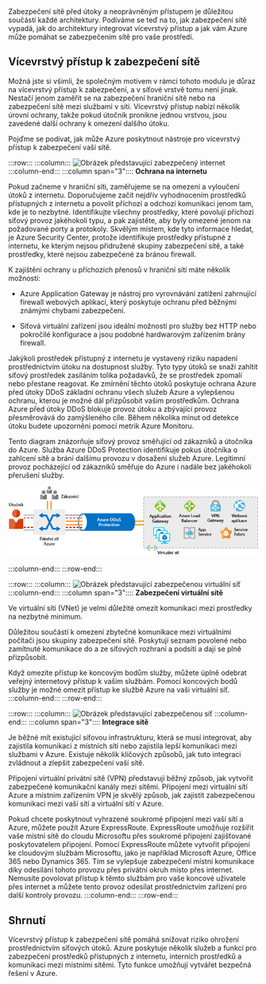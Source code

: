 Zabezpečení sítě před útoky a neoprávněným přístupem je důležitou součástí každé architektury. Podíváme se teď na to, jak zabezpečení sítě vypadá, jak do architektury integrovat vícevrstvý přístup a jak vám Azure může pomáhat se zabezpečením sítě pro vaše prostředí.

## <a name="a-layered-approach-to-network-security"></a>Vícevrstvý přístup k zabezpečení sítě

Možná jste si všimli, že společným motivem v rámci tohoto modulu je důraz na vícevrstvý přístup k zabezpečení, a v síťové vrstvě tomu není jinak. Nestačí jenom zaměřit se na zabezpečení hraniční sítě nebo na zabezpečení sítě mezi službami v síti. Vícevrstvý přístup nabízí několik úrovní ochrany, takže pokud útočník pronikne jednou vrstvou, jsou zavedené další ochrany k omezení dalšího útoku.

Pojďme se podívat, jak může Azure poskytnout nástroje pro vícevrstvý přístup k zabezpečení vaší sítě.

:::row:::
  :::column:::
    ![Obrázek představující zabezpečený internet](../media/5-internet-protection.png)
  :::column-end:::
    :::column span="3"::::
**Ochrana na internetu**

Pokud začneme v hraniční síti, zaměřujeme se na omezení a vyloučení útoků z internetu. Doporučujeme začít nejdřív vyhodnocením prostředků přístupných z internetu a povolit příchozí a odchozí komunikaci jenom tam, kde je to nezbytné. Identifikujte všechny prostředky, které povolují příchozí síťový provoz jakéhokoli typu, a pak zajistěte, aby byly omezené jenom na požadované porty a protokoly. Skvělým místem, kde tyto informace hledat, je Azure Security Center, protože identifikuje prostředky přístupné z internetu, ke kterým nejsou přidružené skupiny zabezpečení sítě, a také prostředky, které nejsou zabezpečené za bránou firewall.

K zajištění ochrany u příchozích přenosů v hraniční síti máte několik možností:

* Azure Application Gateway je nástroj pro vyrovnávání zatížení zahrnující firewall webových aplikací, který poskytuje ochranu před běžnými známými chybami zabezpečení.

* Síťová virtuální zařízení jsou ideální možností pro služby bez HTTP nebo pokročilé konfigurace a jsou podobné hardwarovým zařízením brány firewall.

Jakýkoli prostředek přístupný z internetu je vystavený riziku napadení prostřednictvím útoku na dostupnost služby. Tyto typy útoků se snaží zahltit síťový prostředek zasíláním tolika požadavků, že se prostředek zpomalí nebo přestane reagovat. Ke zmírnění těchto útoků poskytuje ochrana Azure před útoky DDoS základní ochranu všech služeb Azure a vylepšenou ochranu, kterou je možné dál přizpůsobit vašim prostředkům. Ochrana Azure před útoky DDoS blokuje provoz útoku a zbývající provoz přesměrovává do zamýšleného cíle. Během několika minut od detekce útoku budete upozorněni pomocí metrik Azure Monitoru.

Tento diagram znázorňuje síťový provoz směřující od zákazníků a útočníka do Azure. Služba Azure DDoS Protection identifikuje pokus útočníka o zahlcení sítě a brání dalšímu provozu v dosažení služeb Azure. Legitimní provoz pocházející od zákazníků směřuje do Azure i nadále bez jakéhokoli přerušení služby.

![Obrázek znázorňující ochranu Azure DDoS, která je nainstalovaná mezi virtuální sítě a požadavky externích uživatelů Ochrana Azure DDoS blokuje provoz útoku se zlými úmysly, ale oprávněný provoz přesměrovává do zamýšleného cíle.](../media/ddos.png)

 :::column-end:::
:::row-end:::

:::row:::
  :::column:::
    ![Obrázek představující zabezpečenou virtuální síť](../media/5-vnet-security.png)
  :::column-end:::
    :::column span="3"::::
**Zabezpečení virtuální sítě**

Ve virtuální síti (VNet) je velmi důležité omezit komunikaci mezi prostředky na nezbytné minimum.

Důležitou součástí k omezení zbytečné komunikace mezi virtuálními počítači jsou skupiny zabezpečení sítě. Poskytují seznam povolené nebo zamítnuté komunikace do a ze síťových rozhraní a podsítí a dají se plně přizpůsobit.

Když omezíte přístup ke koncovým bodům služby, můžete úplně odebrat veřejný internetový přístup k vašim službám. Pomocí koncových bodů služby je možné omezit přístup ke službě Azure na vaši virtuální síť.
 :::column-end:::
:::row-end:::

:::row:::
  :::column:::
    ![Obrázek představující zabezpečenou síť](../media/5-network-integration.png)
  :::column-end:::
    :::column span="3"::::
**Integrace sítě**

Je běžné mít existující síťovou infrastrukturu, která se musí integrovat, aby zajistila komunikaci z místních sítí nebo zajistila lepší komunikaci mezi službami v Azure. Existuje několik klíčových způsobů, jak tuto integraci zvládnout a zlepšit zabezpečení vaší sítě.

Připojení virtuální privátní sítě (VPN) představují běžný způsob, jak vytvořit zabezpečené komunikační kanály mezi sítěmi. Připojení mezi virtuální sítí Azure a místním zařízením VPN je skvělý způsob, jak zajistit zabezpečenou komunikaci mezi vaší sítí a virtuální sítí v Azure.

Pokud chcete poskytnout vyhrazené soukromé připojení mezi vaší sítí a Azure, můžete použít Azure ExpressRoute. ExpressRoute umožňuje rozšířit vaše místní sítě do cloudu Microsoftu přes soukromé připojení zajišťované poskytovatelem připojení. Pomocí ExpressRoute můžete vytvořit připojení ke cloudovým službám Microsoftu, jako je například Microsoft Azure, Office 365 nebo Dynamics 365. Tím se vylepšuje zabezpečení místní komunikace díky odesílání tohoto provozu přes privátní okruh místo přes internet. Nemusíte povolovat přístup k těmto službám pro vaše koncové uživatele přes internet a můžete tento provoz odesílat prostřednictvím zařízení pro další kontroly provozu.
 :::column-end:::
:::row-end:::

## <a name="summary"></a>Shrnutí

Vícevrstvý přístup k zabezpečení sítě pomáhá snižovat riziko ohrožení prostřednictvím síťových útoků. Azure poskytuje několik služeb a funkcí pro zabezpečení prostředků přístupných z internetu, interních prostředků a komunikaci mezi místními sítěmi. Tyto funkce umožňují vytvářet bezpečná řešení v Azure.